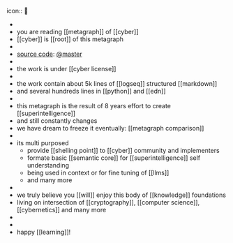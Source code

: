 icon:: 🦄

-
- you are reading [[metagraph]] of [[cyber]]
- [[cyber]] is [[root]] of this metagraph
-
- [source code](https://github.com/cybercongress/cyber): [@master](https://cyb.ai/@master)
-
- the work is under [[cyber license]]
-
- the work contain about 5k lines of [[logseq]] structured [[markdown]]
- and several hundreds lines in [[python]] and [[edn]]
-
- this metagraph is the result of 8 years effort to create [[superintelligence]]
- and still constantly changes
- we have dream to freeze it eventually: [[metagraph comparison]]
-
- its multi purposed
	- provide [[shelling point]] to [[cyber]] community and implementers
	- formate basic [[semantic core]] for [[superintelligence]] self understanding
	- being used in context or for fine tuning of [[llms]]
	- and many more
-
- we truly believe you [[will]] enjoy this body of [[knowledge]] foundations
- living on intersection of [[cryptography]], [[computer science]], [[cybernetics]] and many more
-
-
- happy [[learning]]!
